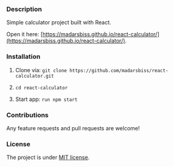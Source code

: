 ### Description

Simple calculator project built with React.

Open it here: [https://madarsbiss.github.io/react-calculator/](https://madarsbiss.github.io/react-calculator/).

### Installation

1. Clone via: `git clone https://github.com/madarsbiss/react-calculator.git`

2. `cd react-calculator`

3. Start app: `run npm start`

### Contributions

Any feature requests and pull requests are welcome!

### License

The project is under [MIT license](https://choosealicense.com/licenses/mit/).

